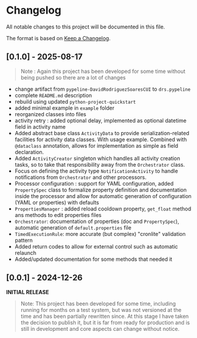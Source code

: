 # Changelog

All notable changes to this project will be documented in this file.

The format is based on [Keep a Changelog](https://keepachangelog.com/en/1.0.0/).

<!-- As much as possible use subsections: Added, Removed, Modified, BugFix -->

## [0.1.0] - 2025-08-17

> Note : Again this project has been developed for some time without being pushed so there are a lot of changes

- change artifact from `pypeline-DavidRodriguezSoaresCUI` to `drs.pypeline`
- complete `README.md` description
- rebuild using updated `python-project-quickstart`
- added minimal example in `example` folder
- reorganized classes into files
- activity retry : added optional delay, implemented as optional datetime field in activity name
- Added abstract base class `ActivityData` to provide serialization-related facilities for activity data classes. With usage example. Combined with `@dataclass` annotation, allows for implementation as simple as field declaration.
- Added `ActivityCreator` singleton which handles all activity creation tasks, so to take that responsibility away from the `Orchestrator` class.
- Focus on defining the activity type `NotificationActivity` to handle notifications from `Orchestrator` and other processors.
- Processor configuration : support for YAML configuration, added `PropertySpec` class to formalize property definition and documentation inside the processor and allow for automatic generation of configuration (YAML or properties) with defaults
- `PropertiesManager` : added reload cooldown property, `get_float` method ans methods to edit properties files
- `Orchestrator`: documentation of properties (doc and `PropertySpec`), automatic generation of `default.properties` file
- `TimedExecutionRule`: more accurate (but complex) "cronlite" validation pattern
- Added return codes to allow for external control such as automatic relaunch
- Added/updated documentation for some methods that needed it

## [0.0.1] - 2024-12-26

__INITIAL RELEASE__

> Note: This project has been developed for some time, including running for months on a test system, but was not versioned at the time and has been partially rewritten since. At this stage I have taken the decision to publish it, but it is far from ready for production and is still in development and core aspects can change without notice.